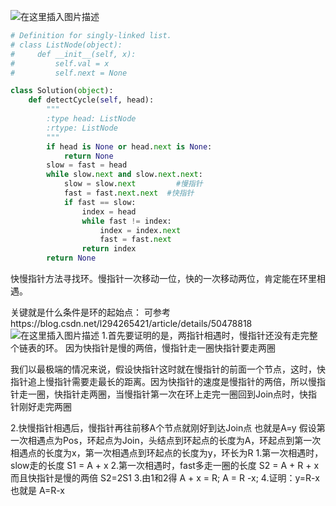 ﻿![在这里插入图片描述](https://img-blog.csdnimg.cn/20190325124129687.png?x-oss-process=image/watermark,type_ZmFuZ3poZW5naGVpdGk,shadow_10,text_aHR0cHM6Ly9ibG9nLmNzZG4ubmV0L2phY2tpZV9vMm8y,size_16,color_FFFFFF,t_70)

```python
# Definition for singly-linked list.
# class ListNode(object):
#     def __init__(self, x):
#         self.val = x
#         self.next = None

class Solution(object):
    def detectCycle(self, head):
        """
        :type head: ListNode
        :rtype: ListNode
        """
        if head is None or head.next is None:
            return None
        slow = fast = head
        while slow.next and slow.next.next:
            slow = slow.next         #慢指针
            fast = fast.next.next  #快指针
            if fast == slow:
                index = head
                while fast != index:
                    index = index.next
                    fast = fast.next
                return index
        return None
```
快慢指针方法寻找环。慢指针一次移动一位，快的一次移动两位，肯定能在环里相遇。

关键就是什么条件是环的起始点：
可参考https://blog.csdn.net/l294265421/article/details/50478818
![在这里插入图片描述](https://img-blog.csdnimg.cn/20190326100017602.png)
1.首先要证明的是，两指针相遇时，慢指针还没有走完整个链表的环。 因为快指针是慢的两倍，慢指针走一圈快指针要走两圈

我们以最极端的情况来说，假设快指针这时就在慢指针的前面一个节点，这时，快指针追上慢指针需要走最长的距离。因为快指针的速度是慢指针的两倍，所以慢指针走一圈，快指针走两圈，当慢指针第一次在环上走完一圈回到Join点时，快指针刚好走完两圈

2.快慢指针相遇后，慢指针再往前移A个节点就刚好到达Join点 也就是A=y
假设第一次相遇点为Pos，环起点为Join，头结点到环起点的长度为A，环起点到第一次相遇点的长度为x，第一次相遇点到环起点的长度为y，环长为R
	1.第一次相遇时，slow走的长度 S1 = A + x
	2.第一次相遇时，fast多走一圈的长度  S2 = A + R + x  而且快指针是慢的两倍  S2=2S1
	3.由1和2得 A + x = R; A = R -x;
	4.证明：y=R-x  也就是  A=R-x
